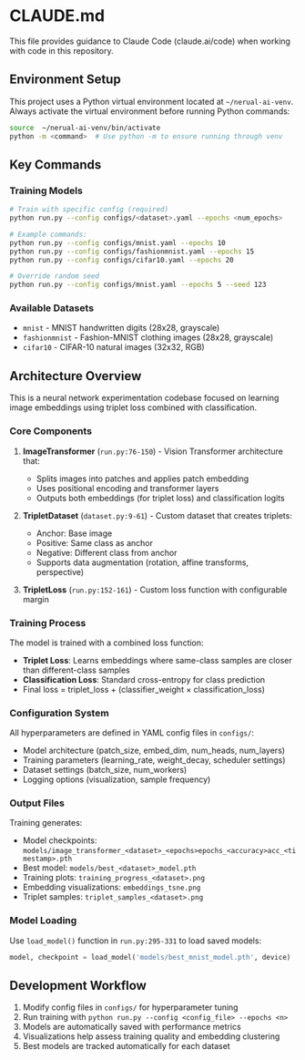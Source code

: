 # CLAUDE.md

This file provides guidance to Claude Code (claude.ai/code) when working with code in this repository.

## Environment Setup

This project uses a Python virtual environment located at `~/nerual-ai-venv`. Always activate the virtual environment before running Python commands:

```bash
source  ~/nerual-ai-venv/bin/activate
python -m <command>  # Use python -m to ensure running through venv
```

## Key Commands

### Training Models
```bash
# Train with specific config (required)
python run.py --config configs/<dataset>.yaml --epochs <num_epochs>

# Example commands:
python run.py --config configs/mnist.yaml --epochs 10
python run.py --config configs/fashionmnist.yaml --epochs 15
python run.py --config configs/cifar10.yaml --epochs 20

# Override random seed
python run.py --config configs/mnist.yaml --epochs 5 --seed 123
```

### Available Datasets
- `mnist` - MNIST handwritten digits (28x28, grayscale)
- `fashionmnist` - Fashion-MNIST clothing images (28x28, grayscale) 
- `cifar10` - CIFAR-10 natural images (32x32, RGB)

## Architecture Overview

This is a neural network experimentation codebase focused on learning image embeddings using triplet loss combined with classification.

### Core Components

1. **ImageTransformer** (`run.py:76-150`) - Vision Transformer architecture that:
   - Splits images into patches and applies patch embedding
   - Uses positional encoding and transformer layers
   - Outputs both embeddings (for triplet loss) and classification logits

2. **TripletDataset** (`dataset.py:9-61`) - Custom dataset that creates triplets:
   - Anchor: Base image
   - Positive: Same class as anchor
   - Negative: Different class from anchor
   - Supports data augmentation (rotation, affine transforms, perspective)

3. **TripletLoss** (`run.py:152-161`) - Custom loss function with configurable margin

### Training Process

The model is trained with a combined loss function:
- **Triplet Loss**: Learns embeddings where same-class samples are closer than different-class samples
- **Classification Loss**: Standard cross-entropy for class prediction
- Final loss = triplet_loss + (classifier_weight × classification_loss)

### Configuration System

All hyperparameters are defined in YAML config files in `configs/`:
- Model architecture (patch_size, embed_dim, num_heads, num_layers)
- Training parameters (learning_rate, weight_decay, scheduler settings)
- Dataset settings (batch_size, num_workers)
- Logging options (visualization, sample frequency)

### Output Files

Training generates:
- Model checkpoints: `models/image_transformer_<dataset>_<epochs>epochs_<accuracy>acc_<timestamp>.pth`
- Best model: `models/best_<dataset>_model.pth`
- Training plots: `training_progress_<dataset>.png`
- Embedding visualizations: `embeddings_tsne.png`
- Triplet samples: `triplet_samples_<dataset>.png`

### Model Loading

Use `load_model()` function in `run.py:295-331` to load saved models:
```python
model, checkpoint = load_model('models/best_mnist_model.pth', device)
```

## Development Workflow

1. Modify config files in `configs/` for hyperparameter tuning
2. Run training with `python run.py --config <config_file> --epochs <n>`
3. Models are automatically saved with performance metrics
4. Visualizations help assess training quality and embedding clustering
5. Best models are tracked automatically for each dataset